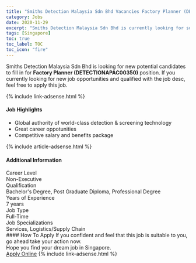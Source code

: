 ```yaml
---
title: "Smiths Detection Malaysia Sdn Bhd Vacancies Factory Planner (DETECTIONAPAC00350)" 
category: Jobs 
date: 2020-11-29 
excerpt: "Smiths Detection Malaysia Sdn Bhd is currently looking for suitable person to fill in the Factory Planner (DETECTIONAPAC00350) which positioned at Singapore" 
tags: [Singapore] 
toc: true 
toc_label: TOC 
toc_icon: "fire" 
--- 
```


<p>Smiths Detection Malaysia Sdn Bhd is looking for new potential candidates to fill in for <b>Factory Planner (DETECTIONAPAC00350)</b> position. If you currently looking for new job opportunities and qualified with the job desc, feel free to apply this job.
</p>{% include link-adsense.html %} 
<div><div><div><h4>Job Highlights</h4></div></div><div><ul><li><div><div><div><div></div></div></div><div><span>Global authority of world-class detection &amp; screening technology</span></div></div></li><li><div><div><div><div></div></div></div><div><span>Great career oppotunities</span></div></div></li><li><div><div><div><div></div></div></div><div><span>Competitive salary and benefits package</span></div></div></li></ul></div></div> 
{% include article-adsense.html %} 
<div><div><div><h4>Additional Information</h4></div></div><div><div><div><div><div><div><div><div><span>Career Level</span></div></div><div><span>Non-Executive</span></div></div></div></div><div><div><div><div><div><span>Qualification</span></div></div><div><span>Bachelor's Degree, Post Graduate Diploma, Professional Degree</span></div></div></div></div><div><div><div><div><div><span>Years of Experience</span></div></div><div><span>7 years</span></div></div></div></div><div><div><div><div><div><span>Job Type</span></div></div><div><span>Full-Time</span></div></div></div></div><div><div><div><div><div><span>Job Specializations</span></div></div><div><span>Services, Logistics/Supply Chain</span></div></div></div></div></div></div></div></div> 
#### How To Apply 
If you confident and feel that this job is suitable to you, go ahead take your action now. <br/> 
Hope you find your dream job in Singapore. <br/> 
<a href="https://www.jobstreet.com.my/en/job/factory-planner-detectionapac00350-8222421/origin/sg?jobId=jobstreet-sg-job-8222421&sectionRank=15&token=0~5dfc45e5-5755-4597-8ce8-8345171d7983&fr=SRP%20View%20In%20New%20Ta" class="btn btn--info" target="_blank" rel="nofollow noopenner">Apply Online</a> 
{% include link-adsense.html %} 
